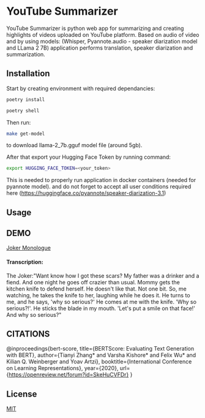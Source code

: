 # YouTube Summarizer

YouTube Summarizer is python web app for summarizing and creating highlights of videos uploaded on YouTube platform. Based on audio of video and by using models: (Whisper, Pyannote.audio - speaker diarization model and LLama 2 7B) application performs translation, speaker diarization and summarization. 

## Installation

Start by creating environment with required dependancies:

```bash
poetry install
```
```bash
poetry shell
```

Then run:
```bash
make get-model
```
to download llama-2_7b.gguf model file (around 5gb).


After that export your Hugging Face Token by running command:
```bash
export HUGGING_FACE_TOKEN=<your_token>
```
This is needed to properly run application in docker containers (needed for pyannote model).
and do not forget to accept all user conditions required here (https://huggingface.co/pyannote/speaker-diarization-3.1)



## Usage





## DEMO

[Joker Monologue](samples/scars.wav)

#### Transcription:
The Joker:"Want know how I got these scars? My father was a drinker and a fiend. And one night he goes off crazier than usual. Mommy gets the kitchen knife to defend herself. He doesn't like that. Not one bit. So, me watching, he takes the knife to her, laughing while he does it. He turns to me, and he says, 'why so serious?' He comes at me with the knife. 'Why so serious?!'. He sticks the blade in my mouth. 'Let's put a smile on that face!' And why so serious?"


## CITATIONS

@inproceedings{bert-score,
  title={BERTScore: Evaluating Text Generation with BERT},
  author={Tianyi Zhang* and Varsha Kishore* and Felix Wu* and Kilian Q. Weinberger and Yoav Artzi},
  booktitle={International Conference on Learning Representations},
  year={2020},
  url={https://openreview.net/forum?id=SkeHuCVFDr}
}


## License

[MIT](https://choosealicense.com/licenses/mit/)